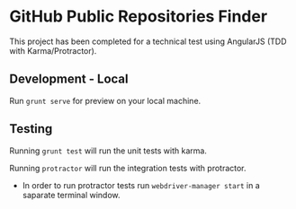 # GitHub Public Repositories Finder

This project has been completed for a technical test using AngularJS (TDD with Karma/Protractor).


## Development - Local 

Run `grunt serve` for preview on your local machine.

## Testing

Running `grunt test` will run the unit tests with karma.

Running `protractor` will run the integration tests with protractor. 
 - In order to run protractor tests run `webdriver-manager start` in a saparate terminal window.
